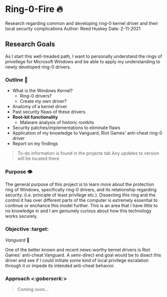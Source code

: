 # Ring-0-Fire :fire:

Research regarding common and developing ring-0 kernel driver and their local security complications
Author: Reed Huskey
Date: 2-11-2021

## Research Goals

As I start this well-treaded path, I want to personally understand the rings of privellege for Microsoft Windows and be able to apply my understanding to newly developed ring-0 drivers.

### Outline :construction:

* What is the Windows Kernel?
  * Ring-0 drivers?
  * Create my own driver?
* Anatomy of a kernel driver
* Past security flaws of these drivers
 * __Root-kit functionality__
   * Malware analysis of historic rootkits
* Security patches/implementations to eliminate flaws
* Application of my knowledge to Vanguard, Riot Games' anti-cheat ring-0 driver
* Report on my findings

> To-do information is found in the projects tab
> Any updates to version will be located there

### Purpose :eye:
The general purpose of this project is to learn more about the protection ring of Windows, specifically ring-0 drivers, and its relationship regarding security. (i.e. principle of least privllege etc.). Dissecting this ring and the control it has over different parts of the computer is extremely essential to continue or enchance this model further. This is an area that I have little to no knowledge in and I am geniunely curious about how this technology works securely.

### Objective :target:

*Vanguard* :closed_lock_with_key:

One of the better known and recent news-worthy kernel drivers is Riot Games' anti-cheat Vanguard. A semi-direct end goal would be to disect this driver and see if I could initiate some kind of local privllege escalation through it or impede its intended anti-cheat behavior.

### Approach <_:goberserk:_>

> Coming soon...

